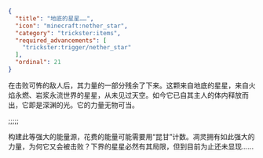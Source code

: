 ```json
{
  "title": "地底的星星……",
  "icon": "minecraft:nether_star",
  "category": "trickster:items",
  "required_advancements": [
    "trickster:trigger/nether_star"
  ],
  "ordinal": 21
}
```

在击败可怖的敌人后，其力量的一部分残余了下来。这颗来自地底的星星，来自火焰永燃、岩浆永流世界的星星，从未见过天空。如今它已自其主人的体内释放而出，它即是深渊的光。它的力量无物可当。

;;;;;

构建此等强大的能量源，花费的能量可能需要用“昆甘”计数。凋灵拥有如此强大的力量，为何它又会被击败？下界的星星必然有其局限，但到目前为止还未显现……
